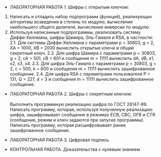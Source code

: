 - ЛАБОРАТОРНАЯ РАБОТА 1. Шифры с открытым ключом:
1. Написать и отладить набор подпрограмм (функций), реализующих алгоритмы возведения в степень по модулю, вычисление наибольшего общего делителя, вычисление инверсии по модулю.
2. Используя написанные подпрограммы, реализовать систему Диффи-Хеллмана, шифры Шамира, Эль-Гамаля и RSA, в частности:
2.1. Для системы Диффи-Хеллмана с параметрами p = 30803, g = 2, XA = 1000, XB = 2000 вычислить открытые ключи и общий секретный ключ.
2.2. Для шифра Шамира с параметрами p = 30803, g = 2, cA = 501, cB = 601 и сообщения m = 11111 вычислить dA, dB, x1, x2, x3, x4.
2.3. Для шифра Эль-Гамаля с параметрами p = 30803, g = 2, c = 500, k = 600 и сообщения m = 11111 вычислить зашифрованное сообщение.
2.4. Для шифра RSA с параметрами пользователя P = 131, Q = 227, d = 3 и сообщения m = 11111 вычислить зашифрованное сообщение.

- ЛАБОРАТОРНАЯ РАБОТА 2. Шифры с секретным ключом:
<br><br>Выполнить программную реализацию шифра по ГОСТ 28147-89. Написать программу, которая, используя полученную реализацию шифра, зашифровывает сообщение в режимах ECB, CBC, OFB и CTR (сообщение, режим и ключ задаются при запуске программы). Написать программу, которая расшифровывает ранее зашифрованное сообщение.

- ЛАБОРАТОРНАЯ РАБОТА 3. Цифровая подпись
- КОНТРОЛЬНАЯ РАБОТА. Доказательства с нулевым знанием
